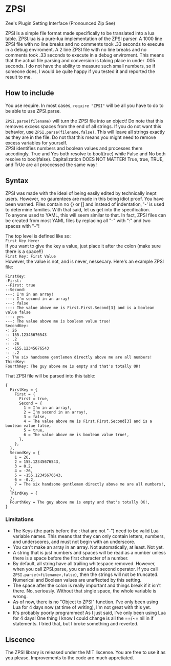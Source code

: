 # ZPSI
Zee's Plugin Setting Interface (Pronounced Zip See)

ZPSI is a simple file format made specifically to be translated into a lua table. ZPSI.lua is a pure-lua implementation of the ZPSI parser. A 1000 line ZPSI file with no line breaks and no comments took .33 seconds to execute in a debug enviroment. A 2 line ZPSI file with no line breaks and no comments took .33 seconds to execute in a debug enviroment. This means that the actual file parsing and conversion is taking place in under .005 seconds. I do not have the ability to measure such small numbers, so if someone does, I would be quite happy if you tested it and reported the result to me.

## How to include

You use require. In most cases, `require "ZPSI"` will be all you have to do to be able to use ZPSI.parse.

`ZPSI.parse(filename)` will turn the ZPSI file into an object! Do note that this removes excess spaces from the end of all strings. If you do not want this behavior, use `ZPSI.parse(filename,false)`. This will leave all strings exactly as they are in the file. Do not that this means you might need to remove excess variables for yourself.    
ZPSI identifies numbers and boolean values and processes them accodingly. True and Yes both resolve to bool(true) while False and No both resolve to bool(false). Capitalization DOES NOT MATTER! True, true, TRUE, and TrUe are all proccessed the same way!

## Syntax

ZPSI was made with the ideal of being easily edited by technically inept users. However, no gaurentees are made in this being idiot proof. You have been warned. Files contain no {} or [] and instead of indentation, '-' is used to determine families. With that said, let us get into the specification.    
To anyone used to YAML, this will seem similar to that. In fact, ZPSI files can be created from most YAML files by replacing all "-" with ":" and two spaces with "-"!

The top level is defined like so:    
`First Key Here:`    
If you want to give the key a value, just place it after the colon (make sure there is a space!!)    
`First Key: First Value`    
However, the value is not, and is never, nessecary.
Here's an example ZPSI file:
```
FirstKey:
-First:
--First: true
--Second:
---: I'm in an array!
---: I'm second in an array!
---: false
---: The value above me is First.First.Second[3] and is a boolean value false
---: yes
---: The value above me is boolean value true!
SecondKey:
-: 26
-: 155.12345676543
-: .2
-: -26
-: -155.12345676543
-: -.2
-: The six handsome gentlemen directly above me are all numbers!
ThirdKey:
FourthKey: The guy above me is empty and that's totally OK!
```

That ZPSI file will be parsed into this table:

```
{
  FirstKey = {
    First = {
      First = true,
      Second = {
        1 = I'm in an array!,
        2 = I'm second in an array!,
        3 = false,
        4 = The value above me is First.First.Second[3] and is a boolean value false,
        5 = true,
        6 = The value above me is boolean value true!,
      },
    },
  },
  SecondKey = {
    1 = 26,
    2 = 155.12345676543,
    3 = 0.2,
    4 = -26,
    5 = -155.12345676543,
    6 = -0.2,
    7 = The six handsome gentlemen directly above me are all numbers!,
  },
  ThirdKey = {
  },
  FourthKey = The guy above me is empty and that's totally OK!,
}
```

### Limitations

  * The Keys (the parts before the : that are not "-") need to be valid Lua variable names. This means that they can only contain letters, numbers, and underscores, and must not begin with an underscore.    
  * You can't make an array in an array. Not automatically, at least. Not yet.    
  * A string that is just numbers and spaces will be read as a number unless there is a space before the first character of a number.  
  * By default, all string have all trailing whitespace removed. However, when you call ZPSI.parse, you can add a second operator. If you call `ZPSI.parse(<filename>,false)`, then the strings will not be truncated. Numerical and Boolean values are unaffected by this setting.    
  * The space after the colon is really important and things break if it isn't there. No, seriously. Without that single space, the whole variable is wrong.
  * As of now, there is no "Object to ZPSI" function. I've only been using Lua for 4 days now (at time of writing), I'm not great with this yet.
  * It's probably poorly programmed! As I just said, I've only been using Lua for 4 days! One thing I know I could change is all the ==/~= nil in if statements. I tried that, but I broke something and reverted.
  
## Liscence
The ZPSI library is released under the MIT liscense. You are free to use it as you please. Improvements to the code are much appretiated.

